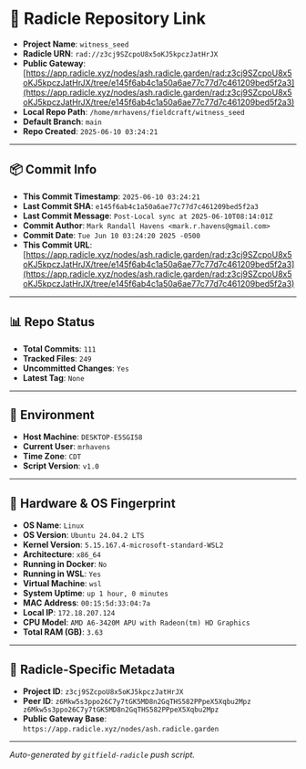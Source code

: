 # 🔗 Radicle Repository Link

- **Project Name**: `witness_seed`
- **Radicle URN**: `rad://z3cj9SZcpoU8x5oKJ5kpczJatHrJX`
- **Public Gateway**: [https://app.radicle.xyz/nodes/ash.radicle.garden/rad:z3cj9SZcpoU8x5oKJ5kpczJatHrJX/tree/e145f6ab4c1a50a6ae77c77d7c461209bed5f2a3](https://app.radicle.xyz/nodes/ash.radicle.garden/rad:z3cj9SZcpoU8x5oKJ5kpczJatHrJX/tree/e145f6ab4c1a50a6ae77c77d7c461209bed5f2a3)
- **Local Repo Path**: `/home/mrhavens/fieldcraft/witness_seed`
- **Default Branch**: `main`
- **Repo Created**: `2025-06-10 03:24:21`

---

## 📦 Commit Info

- **This Commit Timestamp**: `2025-06-10 03:24:21`
- **Last Commit SHA**: `e145f6ab4c1a50a6ae77c77d7c461209bed5f2a3`
- **Last Commit Message**: `Post-Local sync at 2025-06-10T08:14:01Z`
- **Commit Author**: `Mark Randall Havens <mark.r.havens@gmail.com>`
- **Commit Date**: `Tue Jun 10 03:24:20 2025 -0500`
- **This Commit URL**: [https://app.radicle.xyz/nodes/ash.radicle.garden/rad:z3cj9SZcpoU8x5oKJ5kpczJatHrJX/tree/e145f6ab4c1a50a6ae77c77d7c461209bed5f2a3](https://app.radicle.xyz/nodes/ash.radicle.garden/rad:z3cj9SZcpoU8x5oKJ5kpczJatHrJX/tree/e145f6ab4c1a50a6ae77c77d7c461209bed5f2a3)

---

## 📊 Repo Status

- **Total Commits**: `111`
- **Tracked Files**: `249`
- **Uncommitted Changes**: `Yes`
- **Latest Tag**: `None`

---

## 🧭 Environment

- **Host Machine**: `DESKTOP-E5SGI58`
- **Current User**: `mrhavens`
- **Time Zone**: `CDT`
- **Script Version**: `v1.0`

---

## 🧬 Hardware & OS Fingerprint

- **OS Name**: `Linux`
- **OS Version**: `Ubuntu 24.04.2 LTS`
- **Kernel Version**: `5.15.167.4-microsoft-standard-WSL2`
- **Architecture**: `x86_64`
- **Running in Docker**: `No`
- **Running in WSL**: `Yes`
- **Virtual Machine**: `wsl`
- **System Uptime**: `up 1 hour, 0 minutes`
- **MAC Address**: `00:15:5d:33:04:7a`
- **Local IP**: `172.18.207.124`
- **CPU Model**: `AMD A6-3420M APU with Radeon(tm) HD Graphics`
- **Total RAM (GB)**: `3.63`

---

## 🌱 Radicle-Specific Metadata

- **Project ID**: `z3cj9SZcpoU8x5oKJ5kpczJatHrJX`
- **Peer ID**: `z6Mkw5s3ppo26C7y7tGK5MD8n2GqTHS582PPpeX5Xqbu2Mpz
z6Mkw5s3ppo26C7y7tGK5MD8n2GqTHS582PPpeX5Xqbu2Mpz`
- **Public Gateway Base**: `https://app.radicle.xyz/nodes/ash.radicle.garden`

---

_Auto-generated by `gitfield-radicle` push script._
